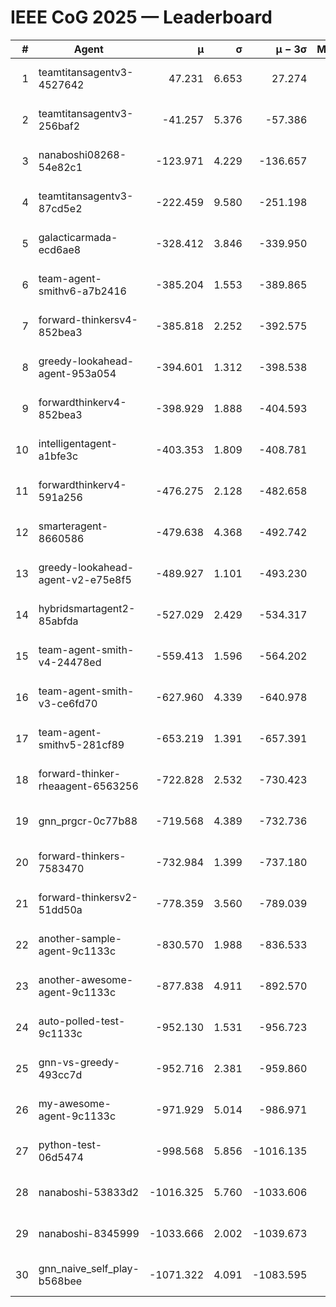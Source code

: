 # IEEE CoG 2025 — Leaderboard

| # | Agent | μ | σ | μ − 3σ | Matches | Updated |
|---:|---|---:|---:|---:|---:|---|
| 1 | teamtitansagentv3-4527642 | 47.231 | 6.653 | 27.274 | 22930 | 2025-08-26 17:08 |
| 2 | teamtitansagentv3-256baf2 | -41.257 | 5.376 | -57.386 | 23336 | 2025-08-26 17:08 |
| 3 | nanaboshi08268-54e82c1 | -123.971 | 4.229 | -136.657 | 400 | 2025-08-26 17:08 |
| 4 | teamtitansagentv3-87cd5e2 | -222.459 | 9.580 | -251.198 | 23986 | 2025-08-26 17:08 |
| 5 | galacticarmada-ecd6ae8 | -328.412 | 3.846 | -339.950 | 21600 | 2025-08-26 17:08 |
| 6 | team-agent-smithv6-a7b2416 | -385.204 | 1.553 | -389.865 | 23080 | 2025-08-26 17:08 |
| 7 | forward-thinkersv4-852bea3 | -385.818 | 2.252 | -392.575 | 19259 | 2025-08-26 17:08 |
| 8 | greedy-lookahead-agent-953a054 | -394.601 | 1.312 | -398.538 | 21356 | 2025-08-26 17:08 |
| 9 | forwardthinkerv4-852bea3 | -398.929 | 1.888 | -404.593 | 19495 | 2025-08-26 17:08 |
| 10 | intelligentagent-a1bfe3c | -403.353 | 1.809 | -408.781 | 19743 | 2025-08-26 17:08 |
| 11 | forwardthinkerv4-591a256 | -476.275 | 2.128 | -482.658 | 18954 | 2025-08-26 17:08 |
| 12 | smarteragent-8660586 | -479.638 | 4.368 | -492.742 | 19624 | 2025-08-26 17:08 |
| 13 | greedy-lookahead-agent-v2-e75e8f5 | -489.927 | 1.101 | -493.230 | 23716 | 2025-08-26 17:08 |
| 14 | hybridsmartagent2-85abfda | -527.029 | 2.429 | -534.317 | 19577 | 2025-08-26 17:08 |
| 15 | team-agent-smith-v4-24478ed | -559.413 | 1.596 | -564.202 | 22996 | 2025-08-26 17:08 |
| 16 | team-agent-smith-v3-ce6fd70 | -627.960 | 4.339 | -640.978 | 23816 | 2025-08-26 17:08 |
| 17 | team-agent-smithv5-281cf89 | -653.219 | 1.391 | -657.391 | 22240 | 2025-08-26 17:08 |
| 18 | forward-thinker-rheaagent-6563256 | -722.828 | 2.532 | -730.423 | 21344 | 2025-08-26 17:08 |
| 19 | gnn_prgcr-0c77b88 | -719.568 | 4.389 | -732.736 | 20460 | 2025-08-26 17:08 |
| 20 | forward-thinkers-7583470 | -732.984 | 1.399 | -737.180 | 21340 | 2025-08-26 17:08 |
| 21 | forward-thinkersv2-51dd50a | -778.359 | 3.560 | -789.039 | 22444 | 2025-08-26 17:08 |
| 22 | another-sample-agent-9c1133c | -830.570 | 1.988 | -836.533 | 23360 | 2025-08-26 17:08 |
| 23 | another-awesome-agent-9c1133c | -877.838 | 4.911 | -892.570 | 24960 | 2025-08-26 17:08 |
| 24 | auto-polled-test-9c1133c | -952.130 | 1.531 | -956.723 | 23900 | 2025-08-26 17:08 |
| 25 | gnn-vs-greedy-493cc7d | -952.716 | 2.381 | -959.860 | 18160 | 2025-08-26 17:08 |
| 26 | my-awesome-agent-9c1133c | -971.929 | 5.014 | -986.971 | 23980 | 2025-08-26 17:08 |
| 27 | python-test-06d5474 | -998.568 | 5.856 | -1016.135 | 18570 | 2025-08-26 17:08 |
| 28 | nanaboshi-53833d2 | -1016.325 | 5.760 | -1033.606 | 17880 | 2025-08-26 17:08 |
| 29 | nanaboshi-8345999 | -1033.666 | 2.002 | -1039.673 | 18690 | 2025-08-26 17:08 |
| 30 | gnn_naive_self_play-b568bee | -1071.322 | 4.091 | -1083.595 | 18800 | 2025-08-26 17:08 |
